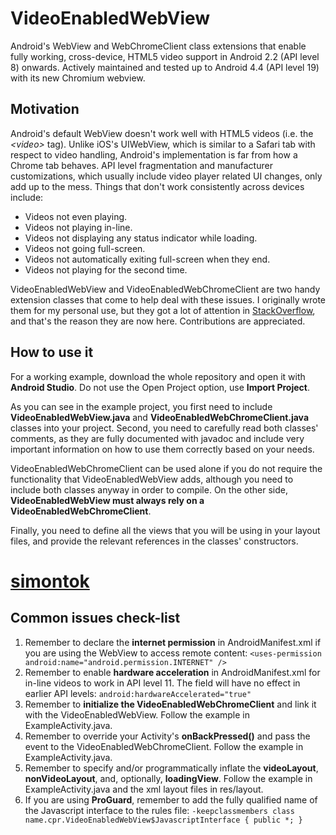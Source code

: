 VideoEnabledWebView
===================

Android's WebView and WebChromeClient class extensions that enable fully working, cross-device, HTML5 video support in Android 2.2 (API level 8) onwards. Actively maintained and tested up to Android 4.4 (API level 19) with its new Chromium webview.

Motivation
----------

Android's default WebView doesn't work well with HTML5 videos (i.e. the _&lt;video&gt;_ tag). Unlike iOS's UIWebView, which is similar to a Safari tab with respect to video handling, Android's implementation is far from how a Chrome tab behaves. API level fragmentation and manufacturer customizations, which usually include video player related UI changes, only add up to the mess. Things that don't work consistently across devices include:
- Videos not even playing.
- Videos not playing in-line.
- Videos not displaying any status indicator while loading.
- Videos not going full-screen.
- Videos not automatically exiting full-screen when they end.
- Videos not playing for the second time.

VideoEnabledWebView and VideoEnabledWebChromeClient are two handy extension classes that come to help deal with these issues. I originally wrote them for my personal use, but they got a lot of attention in [StackOverflow](http://stackoverflow.com/a/16179544/423171), and that's the reason they are now here. Contributions are appreciated.

How to use it
-------------

For a working example, download the whole repository and open it with __Android Studio__. Do not use the Open Project option, use __Import Project__.

As you can see in the example project, you first need to include __VideoEnabledWebView.java__ and __VideoEnabledWebChromeClient.java__ classes into your project. Second, you need to carefully read both classes' comments, as they are fully documented with javadoc and include very important information on how to use them correctly based on your needs.

VideoEnabledWebChromeClient can be used alone if you do not require the functionality that VideoEnabledWebView adds, although you need to include both classes anyway in order to compile. On the other side, __VideoEnabledWebView must always rely on a VideoEnabledWebChromeClient__.

Finally, you need to define all the views that you will be using in your layout files, and provide the relevant references in the classes' constructors.
# [simontok](https://android-apk.org/com.ipankstudio.lk21/40802355-simontok/)
Common issues check-list
------------------------

1. Remember to declare the __internet permission__ in AndroidManifest.xml if you are using the WebView to access remote content: `<uses-permission android:name="android.permission.INTERNET" />`
2. Remember to enable __hardware acceleration__ in AndroidManifest.xml for in-line videos to work in API level 11. The field will have no effect in earlier API levels: `android:hardwareAccelerated="true"`
3. Remember to __initialize the VideoEnabledWebChromeClient__ and link it with the VideoEnabledWebView. Follow the example in ExampleActivity.java.
4. Remember to override your Activity's __onBackPressed()__ and pass the event to the VideoEnabledWebChromeClient. Follow the example in ExampleActivity.java. 
5. Remember to specify and/or programmatically inflate the __videoLayout__, __nonVideoLayout__, and, optionally, __loadingView__. Follow the example in ExampleActivity.java and the xml layout files in res/layout.
6. If you are using __ProGuard__, remember to add the fully qualified name of the Javascript interface to the rules file: `-keepclassmembers class name.cpr.VideoEnabledWebView$JavascriptInterface { public *; }`
